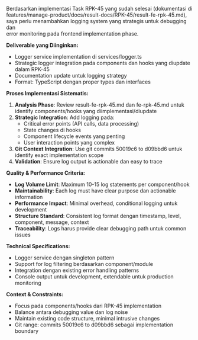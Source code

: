 Berdasarkan implementasi Task RPK-45 yang sudah selesai (dokumentasi di  
 features/manage-product/docs/result-docs/RPK-45/result-fe-rpk-45.md),
saya perlu menambahkan logging system yang strategis untuk debugging dan  
 error monitoring pada frontend implementation phase.

**Deliverable yang Diinginkan:**

- Logger service implementation di services/logger.ts
- Strategic logger integration pada components dan hooks yang diupdate  
  dalam RPK-45
- Documentation update untuk logging strategy
- Format: TypeScript dengan proper types dan interfaces

**Proses Implementasi Sistematis:**

1. **Analysis Phase**: Review result-fe-rpk-45.md dan fe-rpk-45.md untuk identify
   components/hooks yang diimplementasi/diupdate
2. **Strategic Integration**: Add logging pada:
   - Critical error points (API calls, data processing)
   - State changes di hooks
   - Component lifecycle events yang penting
   - User interaction points yang complex
3. **Git Context Integration**: Use git commits 50019c6 to d09bbd6 untuk  
   identify exact implementation scope
4. **Validation**: Ensure log output is actionable dan easy to trace

**Quality & Performance Criteria:**

- **Log Volume Limit**: Maximum 10-15 log statements per component/hook
- **Maintainability**: Each log must have clear purpose dan actionable  
  information
- **Performance Impact**: Minimal overhead, conditional logging untuk
  development
- **Structure Standard**: Consistent log format dengan timestamp, level,  
  component, message, context
- **Traceability**: Logs harus provide clear debugging path untuk common  
  issues

**Technical Specifications:**

- Logger service dengan singleton pattern
- Support for log filtering berdasarkan component/module
- Integration dengan existing error handling patterns
- Console output untuk development, extendable untuk production
  monitoring

**Context & Constraints:**

- Focus pada components/hooks dari RPK-45 implementation
- Balance antara debugging value dan log noise
- Maintain existing code structure, minimal intrusive changes
- Git range: commits 50019c6 to d09bbd6 sebagai implementation boundary
